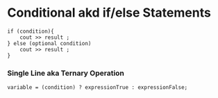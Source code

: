 # Conditional akd if/else Statements

```
if (condition){
	cout >> result ;
} else (optional condition)
	cout >> result ;
}
```

### Single Line aka Ternary Operation
```
variable = (condition) ? expressionTrue : expressionFalse;
```